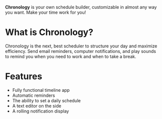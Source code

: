 **Chronology** is your own schedule builder, customizable in almost any way you want. Make your time work for you!

# What is Chronology?
Chronology is the next, best scheduler to structure your day and maximize efficiency. Send email reminders, computer notifications, and play sounds to remind you when you need to work and when to take a break.

# Features
- Fully functional timeline app
- Automatic reminders
- The ability to set a daily schedule
- A text editor on the side
- A rolling notification display
